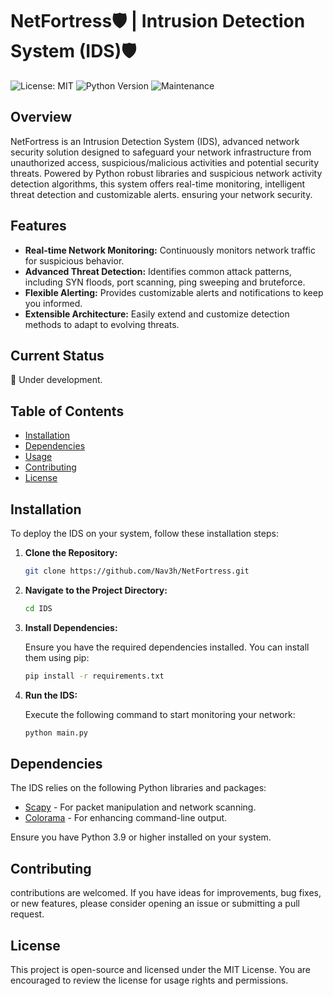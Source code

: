 # NetFortress🛡️ | Intrusion Detection System (IDS)🛡️

![License: MIT](https://img.shields.io/badge/License-MIT-yellow.svg)
![Python Version](https://img.shields.io/badge/python-3.9%2B-blue)
![Maintenance](https://img.shields.io/maintenance/yes/2023)

## Overview

NetFortress is an Intrusion Detection System (IDS), advanced network security solution designed to safeguard your network infrastructure from unauthorized access, suspicious/malicious activities and potential security threats. Powered by Python robust libraries and suspicious network activity detection algorithms, this system offers real-time monitoring, intelligent threat detection and customizable alerts.
ensuring your network security.

## Features

- **Real-time Network Monitoring:** Continuously monitors network traffic for suspicious behavior.
- **Advanced Threat Detection:** Identifies common attack patterns, including SYN floods, port scanning, ping sweeping and bruteforce.
- **Flexible Alerting:** Provides customizable alerts and notifications to keep you informed.
- **Extensible Architecture:** Easily extend and customize detection methods to adapt to evolving threats.

## Current Status
🚧 Under development.


## Table of Contents

- [Installation](#installation)
- [Dependencies](#dependencies)
- [Usage](#usage)
- [Contributing](#contributing)
- [License](#license)

## Installation

To deploy the IDS on your system, follow these installation steps:

1. **Clone the Repository:**

    ```bash
    git clone https://github.com/Nav3h/NetFortress.git
    ```

2. **Navigate to the Project Directory:**

    ```bash
    cd IDS
    ```

3. **Install Dependencies:**

    Ensure you have the required dependencies installed. You can install them using pip:

    ```bash
    pip install -r requirements.txt
    ```

5. **Run the IDS:**

    Execute the following command to start monitoring your network:

    ```bash
    python main.py
    ```

## Dependencies

The IDS relies on the following Python libraries and packages:

- [Scapy](https://scapy.net/) - For packet manipulation and network scanning.
- [Colorama](https://pypi.org/project/colorama/) - For enhancing command-line output.


Ensure you have Python 3.9 or higher installed on your system.

## Contributing

contributions are welcomed. If you have ideas for improvements, bug fixes, or new features, please consider opening an issue or submitting a pull request. 

## License

This project is open-source and licensed under the MIT License. You are encouraged to review the license for usage rights and permissions.
